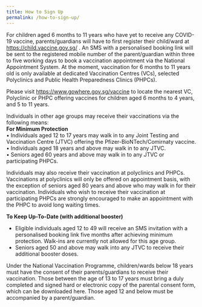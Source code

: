 ```yaml
---
title: How to Sign Up
permalink: /how-to-sign-up/
---
```

For children aged 6 months to 11 years who have yet to receive any COVID-19 vaccine, parents/guardians will have to first register their child/ward at https://child.vaccine.gov.sg/ . An SMS with a personalised booking link will be sent to the registered mobile number of the parent/guardian within three to five working days to book a vaccination appointment via the National Appointment System. At the moment, vaccination for 6 months to 11 years old is only available at dedicated Vaccination Centres (VCs), selected Polyclinics and Public Health Preparedness Clinics (PHPCs).
 
Please visit https://www.gowhere.gov.sg/vaccine to locate the nearest VC, Polyclinic or PHPC offering vaccines for children aged 6 months to 4 years, and 5 to 11 years.

Individuals in other age groups may receive their vaccinations via the following means:<br>
**For Minimum Protection**<br>
• Individuals aged 12 to 17 years may walk in to any Joint Testing and Vaccination Centre (JTVC) offering the Pfizer-BioNTech/Comirnaty vaccine.<br>
• Individuals aged 18 years and above may walk in to any JTVC.<br>
• Seniors aged 60 years and above may walk in to any JTVC or participating PHPCs.

Individuals may also receive their vaccination at polyclinics and PHPCs. Vaccinations at polyclinics will only be offered on appointment basis, with the exception of seniors aged 80 years and above who may walk in for their vaccination. Individuals who wish to receive their vaccination at participating PHPCs are strongly encouraged to make an appointment with the PHPC to avoid long waiting times.

**To Keep Up-To-Date (with additional booster)**<br>
* Eligible individuals aged 12 to 49 will receive an SMS invitation with a personalised booking link five months after achieving minimum protection. Walk-ins are currently not allowed for this age group.
* Seniors aged 50 and above may walk into any JTVC to receive their additional booster doses.

Under the National Vaccination Programme, children/wards below 18 years must have the consent of their parents/guardians to receive their vaccination. Those between the age of 13 to 17 years must bring a duly completed and signed hard or electronic copy of the parental consent form, which can be downloaded
here. Those aged 12 and below must be accompanied by a parent/guardian.
